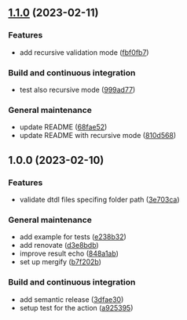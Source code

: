 ## [1.1.0](https://github.com/SmartOperatingBlock/dtdl-validator-action/compare/1.0.0...1.1.0) (2023-02-11)


### Features

* add recursive validation mode ([fbf0fb7](https://github.com/SmartOperatingBlock/dtdl-validator-action/commit/fbf0fb72b94d14f100a10144831791cd3a3286af))


### Build and continuous integration

* test also recursive mode ([999ad77](https://github.com/SmartOperatingBlock/dtdl-validator-action/commit/999ad7716fdb2d56ce08dd5e9a73a9802a31d816))


### General maintenance

* update README ([68fae52](https://github.com/SmartOperatingBlock/dtdl-validator-action/commit/68fae52d25d2986fb8fdb16a556d64bcd6bfab1d))
* update README with recursive mode ([810d568](https://github.com/SmartOperatingBlock/dtdl-validator-action/commit/810d568e74f3210ddac107a3038d3b9c929f5228))

## 1.0.0 (2023-02-10)


### Features

* validate dtdl files specifing folder path ([3e703ca](https://github.com/SmartOperatingBlock/dtdl-validator-action/commit/3e703ca68d873048a4cf84ecd29b74d00f390c49))


### General maintenance

* add example for tests ([e238b32](https://github.com/SmartOperatingBlock/dtdl-validator-action/commit/e238b32d1408fa8595235879a0bbd9a26a5d1233))
* add renovate ([d3e8bdb](https://github.com/SmartOperatingBlock/dtdl-validator-action/commit/d3e8bdbb90e26c022c5c6151c45a221e8b65240b))
* improve result echo ([848a1ab](https://github.com/SmartOperatingBlock/dtdl-validator-action/commit/848a1ab76d8e1227adbc211f428bd34cf9a889de))
* set up mergify ([b7f202b](https://github.com/SmartOperatingBlock/dtdl-validator-action/commit/b7f202ba50a14265685bd05b5a0d1973f25c53bf))


### Build and continuous integration

* add semantic release ([3dfae30](https://github.com/SmartOperatingBlock/dtdl-validator-action/commit/3dfae30cb804cac6f3c5fdd12f5fb956ca0d318b))
* setup test for the action ([a925395](https://github.com/SmartOperatingBlock/dtdl-validator-action/commit/a925395bb62370398c6ff0a04d30c720c2fa9b5b))
